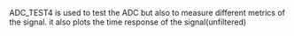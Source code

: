 ADC_TEST4 is used to test the ADC but also to measure different metrics of the signal. it also plots the time response of the signal(unfiltered)